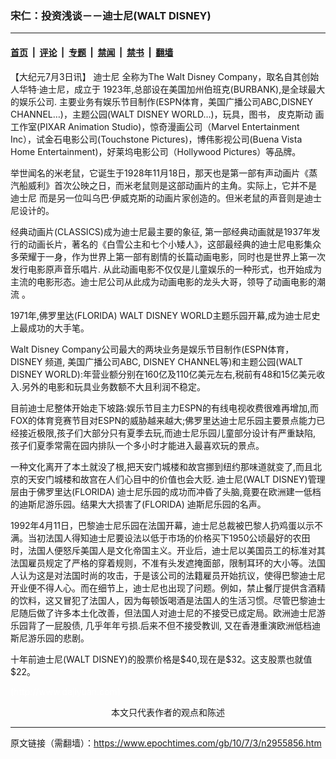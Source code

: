 ### 宋仁：投资浅谈－－迪士尼(WALT DISNEY)

---

#### [首页](../../../..?n2955856) &nbsp;|&nbsp; [评论](../../../../../epoch-comment?n2955856) &nbsp;|&nbsp; [专题](../../../../../epoch-special?n2955856) &nbsp;|&nbsp; [禁闻](../../../../../epoch-news?n2955856) &nbsp;|&nbsp; [禁书](../../../../../books?n2955856) &nbsp;|&nbsp; [翻墙](https://github.com/gfw-breaker/nogfw/blob/master/README.md?n2955856)


<div class="post_content" id="artbody" itemprop="articleBody">
 <!-- article content begin -->
 <p>
  【大纪元7月3日讯】
  <ok href="https://www.epochtimes.com/gb/tag/%E8%BF%AA%E5%A3%AB%E5%B0%BC.html">
   迪士尼
  </ok>
  全称为The Walt Disney Company，取名自其创始人华特‧迪士尼，成立于 1923年,总部设在美国加州伯班克(BURBANK),是全球最大的娱乐公司. 主要业务有娱乐节目制作(ESPN体育，美国广播公司ABC,DISNEY CHANNEL…)，主题公园(WALT DISNEY WORLD…)，玩具，图书， 皮克斯动 画工作室(PIXAR Animation Studio)，惊奇漫画公司（Marvel Entertainment Inc），试金石电影公司(Touchstone Pictures)，博伟影视公司(Buena Vista Home Entertainment)，好莱坞电影公司（Hollywood Pictures）等品牌。
 </p>
 <p>
  举世闻名的米老鼠，它诞生于1928年11月18日，那天也是第一部有声动画片《蒸汽船威利》首次公映之日，而米老鼠则是这部动画片的主角。实际上，它并不是
  <ok href="https://www.epochtimes.com/gb/tag/%E8%BF%AA%E5%A3%AB%E5%B0%BC.html">
   迪士尼
  </ok>
  而是另一位叫乌巴‧伊威克斯的动画片家创造的。但米老鼠的声音则是迪士尼设计的。
 </p>
 <p>
  经典动画片(CLASSICS)成为迪士尼最主要的象征, 第一部经典动画就是1937年发行的动画长片，著名的《白雪公主和七个小矮人》，这部最经典的迪士尼电影集众多荣耀于一身，作为世界上第一部有剧情的长篇动画电影，同时也是世界上第一次发行电影原声音乐唱片. 从此动画电影不仅仅是儿童娱乐的一种形式，也开始成为主流的电影形态。迪士尼公司从此成为动画电影的龙头大哥，领导了动画电影的潮流 。
 </p>
 <p>
  1971年,佛罗里达(FLORIDA) WALT DISNEY WORLD主题乐园开幕,成为迪士尼史上最成功的大手笔。
 </p>
 <p>
  Walt Disney Company公司最大的两块业务是娱乐节目制作(ESPN体育，DISNEY 频道, 美国广播公司ABC, DISNEY CHANNEL等)和主题公园(WALT DISNEY WORLD):年营业额分别在160亿及110亿美元左右,税前有48和15亿美元收入.另外的电影和玩具业务数额不大且利润不稳定。
 </p>
 <p>
  目前迪士尼整体开始走下坡路:娱乐节目主力ESPN的有线电视收费很难再增加,而 FOX的体育竞赛节目对ESPN的威胁越来越大;佛罗里达迪士尼乐园主要景点能力已经接近极限,孩子们大部分只有夏季去玩,而迪士尼乐园儿童部分设计有严重缺陷, 孩子们夏季常需在园内排队一个多小时才能进入最喜欢玩的景点。
 </p>
 <p>
  一种文化离开了本土就没了根,把天安门城楼和故宫挪到纽约那味道就变了,而且北京的天安门城楼和故宫在人们心目中的价值也会大贬. 迪士尼(WALT DISNEY)管理层由于佛罗里达(FLORIDA) 迪士尼乐园的成功而冲昏了头脑,竟要在欧洲建一低档的迪斯尼游乐园。结果大大损害了(FLORIDA) 迪斯尼乐园的名声。
 </p>
 <p>
  1992年4月11日，巴黎迪士尼乐园在法国开幕，迪士尼总裁被巴黎人扔鸡蛋以示不满。当初法国人得知迪士尼要设法以低于市场的价格买下1950公顷最好的农田时，法国人便怒斥美国人是文化帝国主义。开业后，迪士尼以美国员工的标准对其法国雇员规定了严格的穿着规则，不准有头发遮掩面部，限制耳环的大小等。法国人认为这是对法国时尚的攻击，于是该公司的法籍雇员开始抗议，使得巴黎迪士尼开业便不得人心。而在细节上，迪士尼也出现了问题。例如，禁止餐厅提供含酒精的饮料，这又冒犯了法国人，因为每顿饭喝酒是法国人的生活习惯。尽管巴黎迪士尼随后做了许多本土化改善，但法国人对迪士尼的不接受已成定局。欧洲迪士尼游乐园背了一屁股债, 几乎年年亏损.后来不但不接受教训, 又在香港重演欧洲低档迪斯尼游乐园的悲剧。
 </p>
 <p>
  十年前迪士尼(WALT DISNEY)的股票价格是$40,现在是$32。这支股票也就值$22。
 </p>
 <p>
  <font color="#ffffff">
   (http://www.dajiyuan.com)
  </font>
  <br/>
  <center>
   <font class="GY13">
    本文只代表作者的观点和陈述
   </font>
  </center>
 </p>
 <!-- article content end -->
 <div id="below_article_ad">
 </div>
</div>


---

原文链接（需翻墙）：https://www.epochtimes.com/gb/10/7/3/n2955856.htm
